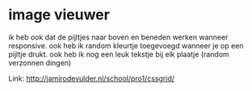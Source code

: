 # image vieuwer


ik heb ook dat de pijltjes naar boven en beneden werken wanneer responsive.
ook heb ik random kleurtje toegevoegd wanneer je op een pijltje drukt.
ook heb ik nog een leuk tekstje bij elk plaatje (random verzonnen dingen)





Link:
http://jamirodevulder.nl/school/pro1/cssgrid/
